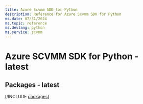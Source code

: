 ```yaml
---
title: Azure Scvmm SDK for Python
description: Reference for Azure Scvmm SDK for Python
ms.date: 07/31/2024
ms.topic: reference
ms.devlang: python
ms.service: scvmm
---
```

# Azure SCVMM SDK for Python - latest
## Packages - latest
[!INCLUDE [packages](scvmm-index.md)]